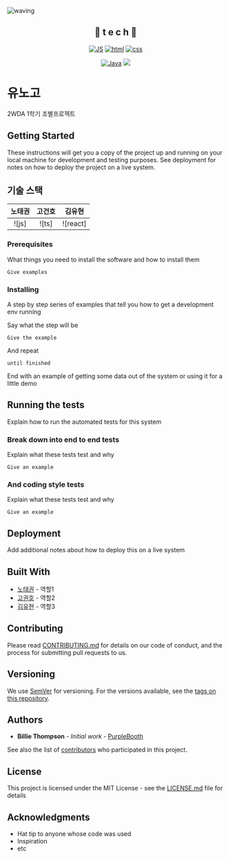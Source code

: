 <!-- # Team_6
![header](https://capsule-render.vercel.app/api?type=Cylinder&color=auto&height=300&section=header&text=6조%20프로젝트&fontSize=90&desc=6조%20조원:%20노태권,%20고건호,%20김유현&descAlignY=70)
Team 6 Project -->


<!--
**Joowon0220/Joowon0220** is a ✨ _special_ ✨ repository because its `README.md` (this file) appears on your GitHub profile.
Here are some ideas to get you started:
- 🔭 I’m currently working on ...
- 🌱 I’m currently learning ...
- 👯 I’m looking to collaborate on ...
- 🤔 I’m looking for help with ...
- 💬 Ask me about ...
- 📫 How to reach me: ...
- 😄 Pronouns: ...
- ⚡ Fun fact: ...
-->

![waving](https://capsule-render.vercel.app/api?type=waving&height=200&text=YOUKNOWGO&nbsp;dd!&fontAlign=80&fontAlignY=40&color=gradient)

<div align=center>

## 📒 t e c h 📒


[![JS](https://img.shields.io/badge/JavaScript-F7DF1E?style=flat-square&logo=JavaScript&logoColor=black)](https://github.com/Joowon0220/TODO-List) [![html](https://img.shields.io/badge/Html-E34F26?style=flat-square&logo=Html5&logoColor=white)](https://github.com/Joowon0220/fullPage) [![css](https://img.shields.io/badge/CSS-1572B6?style=flat-square&logo=CSS3&logoColor=white)](https://github.com/Joowon0220/fullPage) 
<br>

[![Java](https://img.shields.io/badge/Java-007396?style=flat-square&logo=Java&logoColor=white)](https://github.com/Joowon0220/weather)
  <img src="https://img.shields.io/badge/Python-3776AB?style=flat-square&logo=Python&logoColor=white"/>
<br>



</div>



# 유노고

2WDA 1학기 조별프로젝트

## Getting Started

These instructions will get you a copy of the project up and running on your local machine for development and testing purposes. See deployment for notes on how to deploy the project on a live system.

## 기술 스택

| 노태권 | 고건호 |  김유현   | 
| :--------: | :--------: | :------: | 
|   ![js]    |   ![ts]    | ![react] | 

### Prerequisites

What things you need to install the software and how to install them

```
Give examples
```

### Installing

A step by step series of examples that tell you how to get a development env running

Say what the step will be

```
Give the example
```

And repeat

```
until finished
```

End with an example of getting some data out of the system or using it for a little demo

## Running the tests

Explain how to run the automated tests for this system

### Break down into end to end tests

Explain what these tests test and why

```
Give an example
```

### And coding style tests

Explain what these tests test and why

```
Give an example
```

## Deployment

Add additional notes about how to deploy this on a live system

## Built With

* [노태권](http://www.dropwizard.io/1.0.2/docs/) - 역할1
* [고권호](https://maven.apache.org/) - 역할2
* [김유현](https://rometools.github.io/rome/) - 역할3

## Contributing

Please read [CONTRIBUTING.md](https://gist.github.com/PurpleBooth/b24679402957c63ec426) for details on our code of conduct, and the process for submitting pull requests to us.

## Versioning

We use [SemVer](http://semver.org/) for versioning. For the versions available, see the [tags on this repository](https://github.com/your/project/tags). 

## Authors

* **Billie Thompson** - *Initial work* - [PurpleBooth](https://github.com/PurpleBooth)

See also the list of [contributors](https://github.com/your/project/contributors) who participated in this project.

## License

This project is licensed under the MIT License - see the [LICENSE.md](LICENSE.md) file for details

## Acknowledgments

* Hat tip to anyone whose code was used
* Inspiration
* etc






